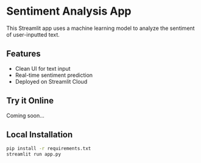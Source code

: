 # Sentiment Analysis App

This Streamlit app uses a machine learning model to analyze the sentiment of user-inputted text.

## Features
- Clean UI for text input
- Real-time sentiment prediction
- Deployed on Streamlit Cloud

## Try it Online
Coming soon...

## Local Installation
```bash
pip install -r requirements.txt
streamlit run app.py
